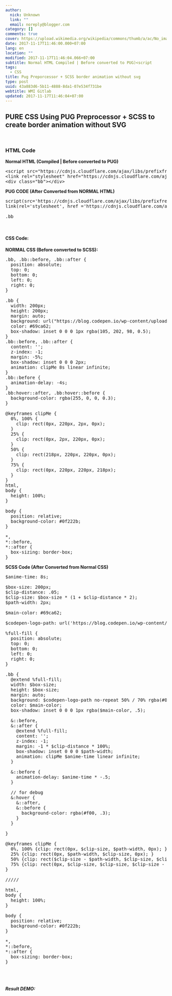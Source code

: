```yaml
---
author:
  nick: Unknown
  link: ""
  email: noreply@blogger.com
category: []
comments: true
cover: https://upload.wikimedia.org/wikipedia/commons/thumb/a/ac/No_image_available.svg/2048px-No_image_available.svg.png
date: 2017-11-17T11:46:00.000+07:00
lang: en
location: ""
modified: 2017-11-17T11:46:04.066+07:00
subtitle: Normal HTML Compiled | Before converted to PUG)<script
tags:
  - CSS
title: Pug Preporcessor + SCSS border animation without svg
type: post
uuid: 43a883d6-5b11-4888-8da1-07e534f731be
webtitle: WMI Gitlab
updated: 2017-11-17T11:46:04+07:00
---
```


<h2>PURE CSS Using PUG Preprocessor + SCSS to create border animation without SVG</h2><amp-img alt="PUG HTML AND SCSS" height="300" src="https://web-capture.net/picture_mini.php?type=jpeg&amp;url=https%3A%2F%2Fsource.l3n4r0x.cf%2Fphp%2Fcodepen.php%3Fuser%3Ddimaslanjaka%26id%3DgWWrbB%26tab%3Dresult%26h%3D500" width="300"></amp-img><br><h3>HTML Code</h3><div><b>Normal HTML (Compiled | Before converted to PUG)</b><br><pre>&lt;script src="https://cdnjs.cloudflare.com/ajax/libs/prefixfree/1.0.7/prefixfree.min.js"&gt;&lt;/script&gt;<br>&lt;link rel="stylesheet" href="https://cdnjs.cloudflare.com/ajax/libs/normalize/6.0.0/normalize.css"/&gt;<br>&lt;div class="bb"&gt;&lt;/div&gt;</pre></div><div><b>PUG CODE (After Converted from NORMAL HTML)</b></div><pre>script(src='https://cdnjs.cloudflare.com/ajax/libs/prefixfree/1.0.7/prefixfree.min.js')<br>link(rel='stylesheet', href ='https://cdnjs.cloudflare.com/ajax/libs/normalize/6.0.0/normalize.css')<br><br>.bb</pre><amp-iframe frameborder="0" height="200" layout="responsive" scrolling="yes" src="https://source.l3n4r0x.cf/php/codepen.php?user=dimaslanjaka&amp;id=gWWrbB&amp;tab=html&amp;h=500" width="300"></amp-iframe><br><h4>CSS Code:</h4><div><b>NORMAL CSS (Before converted to SCSS):</b><br><pre>.bb, .bb::before, .bb::after {<br>  position: absolute;<br>  top: 0;<br>  bottom: 0;<br>  left: 0;<br>  right: 0;<br>}<br><br>.bb {<br>  width: 200px;<br>  height: 200px;<br>  margin: auto;<br>  background: url("https://blog.codepen.io/wp-content/uploads/2012/06/Button-White-Large.png") no-repeat 50%/70% rgba(0, 0, 0, 0.1);<br>  color: #69ca62;<br>  box-shadow: inset 0 0 0 1px rgba(105, 202, 98, 0.5);<br>}<br>.bb::before, .bb::after {<br>  content: '';<br>  z-index: -1;<br>  margin: -5%;<br>  box-shadow: inset 0 0 0 2px;<br>  animation: clipMe 8s linear infinite;<br>}<br>.bb::before {<br>  animation-delay: -4s;<br>}<br>.bb:hover::after, .bb:hover::before {<br>  background-color: rgba(255, 0, 0, 0.3);<br>}<br><br>@keyframes clipMe {<br>  0%, 100% {<br>    clip: rect(0px, 220px, 2px, 0px);<br>  }<br>  25% {<br>    clip: rect(0px, 2px, 220px, 0px);<br>  }<br>  50% {<br>    clip: rect(218px, 220px, 220px, 0px);<br>  }<br>  75% {<br>    clip: rect(0px, 220px, 220px, 218px);<br>  }<br>}<br>html,<br>body {<br>  height: 100%;<br>}<br><br>body {<br>  position: relative;<br>  background-color: #0f222b;<br>}<br><br>*,<br>*::before,<br>*::after {<br>  box-sizing: border-box;<br>}</pre></div><div><b>SCSS Code (After Converted from Normal CSS)</b><br><pre>$anime-time: 8s;<br><br>$box-size: 200px;<br>$clip-distance: .05;<br>$clip-size: $box-size * (1 + $clip-distance * 2);<br>$path-width: 2px;<br><br>$main-color: #69ca62;<br><br>$codepen-logo-path: url('https://blog.codepen.io/wp-content/uploads/2012/06/Button-White-Large.png');<br><br>%full-fill {<br>  position: absolute;<br>  top: 0;<br>  bottom: 0;<br>  left: 0;<br>  right: 0;<br>}<br><br>.bb {<br>  @extend %full-fill;<br>  width: $box-size;<br>  height: $box-size;<br>  margin: auto;<br>  background: $codepen-logo-path no-repeat 50% / 70% rgba(#000, .1);<br>  color: $main-color;<br>  box-shadow: inset 0 0 0 1px rgba($main-color, .5);<br><br>  &amp;::before,<br>  &amp;::after {<br>    @extend %full-fill;<br>    content: '';<br>    z-index: -1;<br>    margin: -1 * $clip-distance * 100%;<br>    box-shadow: inset 0 0 0 $path-width; <br>    animation: clipMe $anime-time linear infinite;<br>  }<br><br>  &amp;::before {<br>    animation-delay: $anime-time * -.5;<br>  }<br><br>  // for debug<br>  &amp;:hover {<br>    &amp;::after,<br>    &amp;::before {<br>      background-color: rgba(#f00, .3);<br>    }<br>  }<br><br>}<br><br>@keyframes clipMe {<br>  0%, 100% {clip: rect(0px, $clip-size, $path-width, 0px); }<br>  25% {clip: rect(0px, $path-width, $clip-size, 0px); }<br>  50% {clip: rect($clip-size - $path-width, $clip-size, $clip-size, 0px); }<br>  75% {clip: rect(0px, $clip-size, $clip-size, $clip-size - $path-width); }<br>}<br><br>/////<br><br>html,<br>body {<br>  height: 100%;<br>}<br><br>body {<br>  position: relative;<br>  background-color: #0f222b;<br>}<br><br>*,<br>*::before,<br>*::after {<br>  box-sizing: border-box;<br>}</pre></div><amp-iframe frameborder="0" height="500" layout="responsive" scrolling="yes" src="https://source.l3n4r0x.cf/php/codepen.php?user=dimaslanjaka&amp;id=gWWrbB&amp;tab=css&amp;h=500" width="300"></amp-iframe><br><br><h5>Result DEMO:</h5><amp-iframe frameborder="0" height="500" layout="responsive" scrolling="yes" src="https://source.l3n4r0x.cf/php/codepen.php?user=dimaslanjaka&amp;id=gWWrbB&amp;tab=result&amp;h=500" width="300"></amp-iframe><script>document.querySelectorAll("pre,code");
  pretext.forEach(function (el) {
    el.classList.toggle("notranslate", true);
  });</script><script>document.querySelectorAll("pre,code");
  pretext.forEach(function (el) {
    el.classList.toggle("notranslate", true);
  });</script>